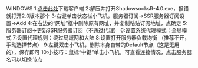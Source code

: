 WINDOWS
1:[点击此处](http://dixssr.tk/Proxy/ShadowsocksR/Windows/ShadowsocksR-win-4.9.0.zip)下载客户端
2:解压并打开ShadowsocksR-4.0.exe，报错就打开2.0版本那个
3:右键单击状态栏小飞机，服务器订阅->SSR服务器订阅设置->Add
4:在右边的“网址”框中删除原有网址，并复制粘贴订阅地址，点确定
5:服务器订阅->更新SSR服务器订阅（不通过代理）
6:设置系统代理模式：全局模式
7:设置代理规则：绕过局域网和大陆
8:设置打开服务器负载均衡 （推荐不开，手动选择节点）
9:左键双击小飞机，删除本身自带的Default节点（这是无用的），保存即可
10:小技巧：鼠标“中键”单击小飞机，可查看连接情况，点击服务器名可以切换节点

